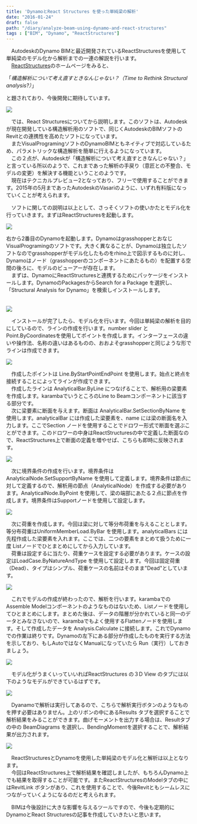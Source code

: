 ```yaml
---
title: 'DynamoとReact Structures を使った単純梁の解析'
date: "2016-01-24"
draft: false
path: "/diary/analyze-beam-using-dynamo-and-react-structures"
tags : ["BIM", "Dynamo", "ReactStructures"]
---
```


　AutodeskのDynamo BIMと最近開発されているReactStructuresを使用して単純梁のモデル化から解析までの一連の解説を行います。  
　[ReactStructures](http://react.autodesk.com/)のホームページをみると、  
  

「_構造解析について考え直すときなんじゃない？（Time to Rethink Structural analysis?）_」 

  

と題されており、今後開発に期待しています。  
  

[![](https://2.bp.blogspot.com/-FrbrjO65KRA/VqRNDbLXIQI/AAAAAAAABK0/hBUvDikczak/s640/%25E3%2583%2588%25E3%2583%2583%25E3%2583%2597%25E7%2594%25A8%25E7%2594%25BB%25E5%2583%258F.JPG)](http://2.bp.blogspot.com/-FrbrjO65KRA/VqRNDbLXIQI/AAAAAAAABK0/hBUvDikczak/s1600/%25E3%2583%2588%25E3%2583%2583%25E3%2583%2597%25E7%2594%25A8%25E7%2594%25BB%25E5%2583%258F.JPG)

  

  

　では、React Structuresについてから説明します。このソフトは、Autodeskが現在開発している構造解析用のソフトで、同じくAutodeskのBIMソフトのRevitとの連携性を高めたソフトになっています。  
　またVisualProgramingソフトのDynamoBIMともネイティブで対応しているため、パラメトリックな構造解析を簡単に行えるようになっています。  
　この２点が、Autodeskが「構造解析について考え直すときなんじゃない？」と言っている所以のようで、これまであった解析の手戻り（意匠との不整合、モデルの変更）を解決する機能ということのようです。  
　現在はテクニカルプレビュー2となっており、フリーで使用することができます。2015年の5月まであったAutodeskのVasariのように、いずれ有料版になっていくことが考えられます。  
  
　ソフトに関しての説明は以上として、さっそくソフトの使いかたとモデル化を行っていきます。まずはReactStructuresを起動します。  
  

[![](https://3.bp.blogspot.com/-NLuWCl5wlM0/VqRKcIJDnCI/AAAAAAAABKg/51trtkuu0e0/s640/%25E3%2582%25BD%25E3%2583%2595%25E3%2583%2588%25E3%2581%25AE%25E8%25B5%25B7%25E5%258B%2595.JPG)](http://3.bp.blogspot.com/-NLuWCl5wlM0/VqRKcIJDnCI/AAAAAAAABKg/51trtkuu0e0/s1600/%25E3%2582%25BD%25E3%2583%2595%25E3%2583%2588%25E3%2581%25AE%25E8%25B5%25B7%25E5%258B%2595.JPG)

  

右から2番目のDynamoを起動します。DynamoはgrasshopperとおなじVisualProgramingのソフトです。大きく異なることが、Dynamoは独立したソフトなのでgrasshopperがモデル化したものをrhino上で図示するものに対し、Dynamoはノード（grasshopperのコンポーネントにあたるもの）を配置する空間の後ろに、モデルのビューアーが存在します。  
　まずは、DynamoにReactStructuresと連携するためにパッケージをインストールします。DynamoのPackagesからSearch for a Package を選択し、「Structural Analysis for Dynamo」を検索しインストールします。  
　  

[![](https://1.bp.blogspot.com/-kmkwG_LlOEQ/VqRMjEGyfZI/AAAAAAAABKs/cPT7t41W61Y/s640/react%25E3%2581%25AE%25E3%2582%25A4%25E3%2583%25B3%25E3%2582%25B9%25E3%2583%2588%25E3%2583%25BC%25E3%2583%25AB.JPG)](http://1.bp.blogspot.com/-kmkwG_LlOEQ/VqRMjEGyfZI/AAAAAAAABKs/cPT7t41W61Y/s1600/react%25E3%2581%25AE%25E3%2582%25A4%25E3%2583%25B3%25E3%2582%25B9%25E3%2583%2588%25E3%2583%25BC%25E3%2583%25AB.JPG)

  
  
　インストールが完了したら、モデル化を行います。今回は単純梁の解析を目的にしているので、ラインの作成を行います。number slider とPoint.ByCoordinatesを使用してポイントを作成します。インターフェースの違いや操作法、名称の違いはあるものの、おおよそgrasshopperと同じような形でラインは作成できます。  
  

[![](https://1.bp.blogspot.com/-MYY994ghQow/VqTUgiKO4WI/AAAAAAAABLE/0sP-rp4XtgQ/s640/%25E3%2583%25A9%25E3%2582%25A4%25E3%2583%25B3%25E3%2581%25AE%25E4%25BD%259C%25E6%2588%2590.JPG)](http://1.bp.blogspot.com/-MYY994ghQow/VqTUgiKO4WI/AAAAAAAABLE/0sP-rp4XtgQ/s1600/%25E3%2583%25A9%25E3%2582%25A4%25E3%2583%25B3%25E3%2581%25AE%25E4%25BD%259C%25E6%2588%2590.JPG)

  
　作成したポイントは Line.ByStartPointEndPoint を使用します。始点と終点を接続することによってラインが作成できます。  
　作成したラインは AnalyticalBar.ByLine につなげることで、解析用の梁要素を作成します。karambaでいうところのLine to Beamコンポーネントに該当する部分です。  
　次に梁要素に断面を与えます。断面は AnalyticalBar.SetSectionByName を使用します。analyticalBar には作成した梁要素を、name には梁の断面名を入力します。ここでSection ノードを使用することでドロワー形式で断面を選ぶことができます。このドロワーの中身はReactStructuresの中で定義した断面なので、ReactStructures上で断面の定義を増やせば、こちらも即時に反映されます。  
  

[![](https://4.bp.blogspot.com/-WhwUHyt7sec/VqTWhAN7WXI/AAAAAAAABLQ/ACnfPHLywbY/s640/%25E6%25A2%2581%25E8%25A6%2581%25E7%25B4%25A0%25E3%2581%25AE%25E4%25BD%259C%25E6%2588%2590.JPG)](http://4.bp.blogspot.com/-WhwUHyt7sec/VqTWhAN7WXI/AAAAAAAABLQ/ACnfPHLywbY/s1600/%25E6%25A2%2581%25E8%25A6%2581%25E7%25B4%25A0%25E3%2581%25AE%25E4%25BD%259C%25E6%2588%2590.JPG)

  
　次に境界条件の作成を行います。境界条件は AnalyticalNode.SetSupportByName を使用して定義します。境界条件は節点に対して定義するので、解析用の節点（AnalyticalNode）を作成する必要があります。AnalyticalNode.ByPoint を使用して、梁の端部にあたる２点に節点を作成します。境界条件はSupportノードを使用して設定します。  
  

[![](https://3.bp.blogspot.com/-7d60wkocij8/VqTYJO-6v7I/AAAAAAAABLc/kBUV4f87aDM/s640/%25E5%25A2%2583%25E7%2595%258C%25E6%259D%25A1%25E4%25BB%25B6%25E3%2581%25AE%25E4%25BD%259C%25E6%2588%2590.JPG)](http://3.bp.blogspot.com/-7d60wkocij8/VqTYJO-6v7I/AAAAAAAABLc/kBUV4f87aDM/s1600/%25E5%25A2%2583%25E7%2595%258C%25E6%259D%25A1%25E4%25BB%25B6%25E3%2581%25AE%25E4%25BD%259C%25E6%2588%2590.JPG)

  
　次に荷重を作成します。今回は梁に対して等分布荷重を与えることとします。等分布荷重はUniformMemberLoad.ByBar を使用します。analyticalBars には先程作成した梁要素を入れます。ここでは、二つの要素をまとめて扱うために一度 Listノードでひとまとめにしてから入力しています。  
　荷重は設定するに当たり、荷重ケースを設定する必要があります。ケースの設定はLoadCase.ByNatureAndType を使用して設定します。今回は固定荷重（Dead）、タイプはシンプル、荷重ケースの名前はそのまま"Dead"としています。  
  

[![](https://4.bp.blogspot.com/-y60f00vNbkM/VqTZa-YMxhI/AAAAAAAABLo/C7FsY_kYZnI/s640/%25E8%258D%25B7%25E9%2587%258D%25E3%2581%25AE%25E4%25BD%259C%25E6%2588%2590.JPG)](http://4.bp.blogspot.com/-y60f00vNbkM/VqTZa-YMxhI/AAAAAAAABLo/C7FsY_kYZnI/s1600/%25E8%258D%25B7%25E9%2587%258D%25E3%2581%25AE%25E4%25BD%259C%25E6%2588%2590.JPG)

  
　これでモデルの作成が終わったので、解析を行います。karambaでのAssemble Modelコンポーネントのようなものはないため、Listノードを使用してひとまとめにします。まとめた後は、データの階層が分かれていると同一のデータとみなさないので、karambaでもよく使用するFlattenノードを使用します。そして作成したデータを Analysis.Calculate に接続します。これでDynamoでの作業は終りです。Dynamoの左下にある部分が作成したものを実行する方法を示しており、もしAutoではなくManualになっていたら Run（実行）しておきましょう。  
  

[![](https://4.bp.blogspot.com/-v4w9QZ9_kbs/VqTaykW1SjI/AAAAAAAABL0/YeqARwf25I4/s640/%25E8%25A7%25A3%25E6%259E%2590.JPG)](http://4.bp.blogspot.com/-v4w9QZ9_kbs/VqTaykW1SjI/AAAAAAAABL0/YeqARwf25I4/s1600/%25E8%25A7%25A3%25E6%259E%2590.JPG)

  
　モデル化がうまくいっていいればReactStructures の３D View のタブには以下のようなモデルができているはずです。  
  

[![](https://4.bp.blogspot.com/-pPOBT4iveus/VqTbO9j-S9I/AAAAAAAABL8/4xajH478P9c/s640/%25E4%25BD%259C%25E6%2588%2590%25E3%2583%25A2%25E3%2583%2587%25E3%2583%25AB.JPG)](http://4.bp.blogspot.com/-pPOBT4iveus/VqTbO9j-S9I/AAAAAAAABL8/4xajH478P9c/s1600/%25E4%25BD%259C%25E6%2588%2590%25E3%2583%25A2%25E3%2583%2587%25E3%2583%25AB.JPG)

  
　Dyanamoで解析は実行してあるので、こちらで解析実行ボタンのようなものを押す必要はありません。上のリボンの中にあるResults タブを選択することで解析結果をみることができます。曲げモーメントを出力する場合は、Resultタブの中の BeamDiagrams を選択し、BendingMomentを選択することで、解析結果が出力されます。  
  

[![](https://2.bp.blogspot.com/-j2vq86wTw28/VqTcOFx_aUI/AAAAAAAABMI/s26b_6U9rPQ/s640/%25E8%25A7%25A3%25E6%259E%2590%25E7%25B5%2590%25E6%259E%259C.JPG)](http://2.bp.blogspot.com/-j2vq86wTw28/VqTcOFx_aUI/AAAAAAAABMI/s26b_6U9rPQ/s1600/%25E8%25A7%25A3%25E6%259E%2590%25E7%25B5%2590%25E6%259E%259C.JPG)

  
　ReactStructuresとDynamoを使用した単純梁のモデル化と解析は以上となります。  
　今回はReactStructures上で解析結果を確認しましたが、もちろんDynamo上でも結果を取得することが可能です。またReactStructuresのModelタブの中にはRevitLink ボタンがあり、これを使用することで、今後Revitともシームレスにつながっていくようになるのだと考えられます。  
  
　BIMは今後設計に大きな影響を与えるツールですので、今後も定期的にDynamoとReact Structuresの記事を作成していきたいと思います。